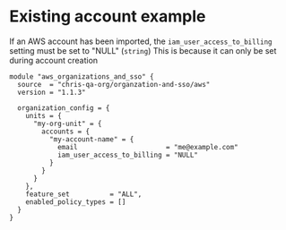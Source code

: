 # Existing account example

If an AWS account has been imported, the `iam_user_access_to_billing` setting must be set to "NULL" (`string`)
This is because it can only be set during account creation

```
module "aws_organizations_and_sso" {
  source  = "chris-qa-org/organzation-and-sso/aws"
  version = "1.1.3"

  organization_config = {
    units = {
      "my-org-unit" = {
        accounts = {
          "my-account-name" = {
            email                      = "me@example.com"
            iam_user_access_to_billing = "NULL"
          }
        }
      }
    },
    feature_set          = "ALL",
    enabled_policy_types = []
  }
}
```
